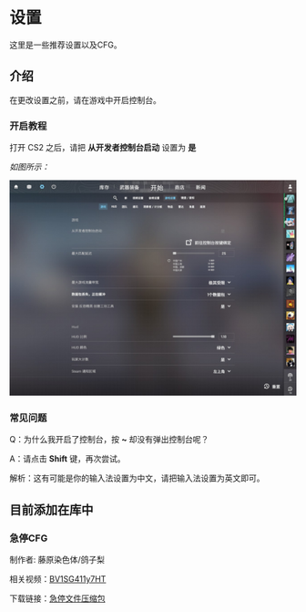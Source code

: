 # 设置

这里是一些推荐设置以及CFG。

## 介绍

在更改设置之前，请在游戏中开启控制台。

### 开启教程

打开 CS2 之后，请把 **从开发者控制台启动** 设置为 **是**

*如图所示：*

![控制台](20240321135654_1.jpg)

### 常见问题

Q：为什么我开启了控制台，按 **~** 却没有弹出控制台呢？

A：请点击 **Shift** 键，再次尝试。

解析：这有可能是你的输入法设置为中文，请把输入法设置为英文即可。

## 目前添加在库中

### 急停CFG

制作者: 藤原染色体/鸽子梨

相关视频：[BV1SG411y7HT](https://www.bilibili.com/video/BV1SG411y7HT)

下载链接：[急停文件压缩包](https://github.com/iv3rins/csdocs/blob/main/%E8%AE%BE%E7%BD%AE/QuickStop%20Latest.zip)